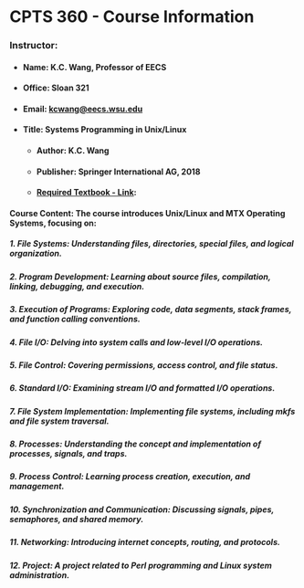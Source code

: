 # CPTS 360 - Course Information 

### Instructor:

- #### Name: K.C. Wang, Professor of EECS
- #### Office: Sloan 321
- #### Email: kcwang@eecs.wsu.edu

- #### Title: Systems Programming in Unix/Linux
  - #### Author: K.C. Wang
  - #### Publisher: Springer International AG, 2018
  - #### [Required Textbook - Link](https://github.com/MarkShinozaki/CPTS360-SystemsProgrammingInUnix-Linux/blob/Textbook/978-3-319-92429-8.pdf):


#### Course Content: The course introduces Unix/Linux and MTX Operating Systems, focusing on:

##### 1. File Systems: Understanding files, directories, special files, and logical organization.
##### 2. Program Development: Learning about source files, compilation, linking, debugging, and execution.
##### 3. Execution of Programs: Exploring code, data segments, stack frames, and function calling conventions.
##### 4. File I/O: Delving into system calls and low-level I/O operations.
##### 5. File Control: Covering permissions, access control, and file status.
##### 6. Standard I/O: Examining stream I/O and formatted I/O operations.
##### 7. File System Implementation: Implementing file systems, including mkfs and file system traversal.
##### 8. Processes: Understanding the concept and implementation of processes, signals, and traps.
##### 9. Process Control: Learning process creation, execution, and management.
##### 10. Synchronization and Communication: Discussing signals, pipes, semaphores, and shared memory.
##### 11. Networking: Introducing internet concepts, routing, and protocols.
##### 12. Project: A project related to Perl programming and Linux system administration.

